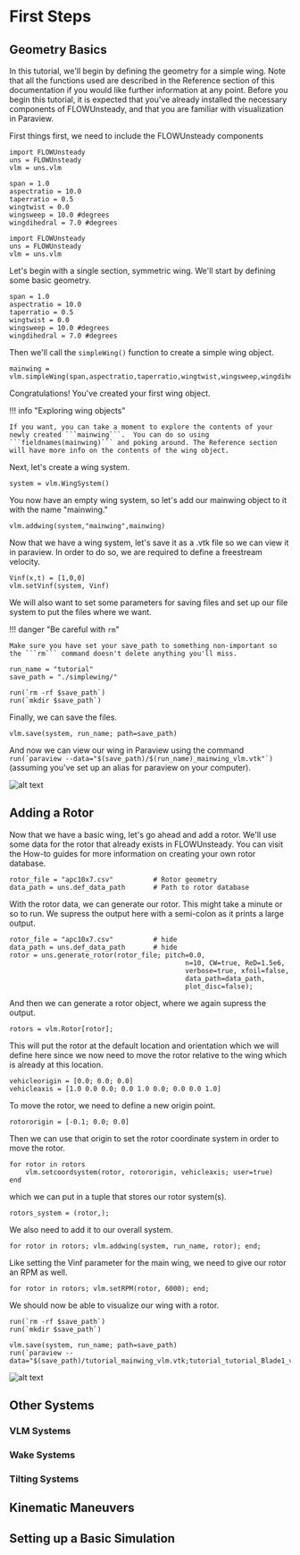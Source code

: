# First Steps

## Geometry Basics

In this tutorial, we'll begin by defining the geometry for a simple wing.  Note that all the functions used are described in the Reference section of this documentation if you would like further information at any point.  Before you begin this tutorial, it is expected that you've already installed the necessary components of FLOWUnsteady, and that you are familiar with visualization in Paraview.

First things first, we need to include the FLOWUnsteady components
```@setup tut
import FLOWUnsteady
uns = FLOWUnsteady
vlm = uns.vlm

span = 1.0
aspectratio = 10.0
taperratio = 0.5
wingtwist = 0.0
wingsweep = 10.0 #degrees
wingdihedral = 7.0 #degrees
```

```
import FLOWUnsteady
uns = FLOWUnsteady
vlm = uns.vlm
```

Let's begin with a single section, symmetric wing.  We'll start by defining some basic geometry.

```
span = 1.0
aspectratio = 10.0
taperratio = 0.5
wingtwist = 0.0
wingsweep = 10.0 #degrees
wingdihedral = 7.0 #degrees
```

Then we'll call the ```simpleWing()``` function to create a simple wing object.

```@example tut
mainwing = vlm.simpleWing(span,aspectratio,taperratio,wingtwist,wingsweep,wingdihedral)
```

Congratulations! You've created your first wing object.

!!! info "Exploring wing objects"

    If you want, you can take a moment to explore the contents of your newly created ```mainwing```.  You can do so using ```fieldnames(mainwing)``` and poking around. The Reference section will have more info on the contents of the wing object.

Next, let's create a wing system.

```@example tut
system = vlm.WingSystem()
```

You now have an empty wing system, so let's add our mainwing object to it with the name "mainwing."

```@example tut
vlm.addwing(system,"mainwing",mainwing)
```

Now that we have a wing system, let's save it as a .vtk file so we can view it in paraview.  In order to do so, we are required to define a freestream velocity.

```@example tut
Vinf(x,t) = [1,0,0]
vlm.setVinf(system, Vinf)
```

We will also want to set some parameters for saving files and set up our file system to put the files where we want.

!!! danger "Be careful with ```rm```"

    Make sure you have set your save_path to something non-important so the ```rm``` command doesn't delete anything you'll miss.

```@example tut
run_name = "tutorial"
save_path = "./simplewing/"

run(`rm -rf $save_path`)
run(`mkdir $save_path`)
```

Finally, we can save the files.

```
vlm.save(system, run_name; path=save_path)
```

And now we can view our wing in Paraview using the command ```run(`paraview --data="$(save_path)/$(run_name)_mainwing_vlm.vtk"`)``` (assuming you've set up an alias for paraview on your computer).

![alt text](https://media.githubusercontent.com/media/byuflowlab/FLOWUnsteady/master/docs/src/assets/tutorialfigs/geometry-basics.gif)

## Adding a Rotor

Now that we have a basic wing, let's go ahead and add a rotor.  We'll use some data for the rotor that already exists in FLOWUnsteady.  You can visit the How-to guides for more information on creating your own rotor database.

```
rotor_file = "apc10x7.csv"          # Rotor geometry
data_path = uns.def_data_path       # Path to rotor database
```

With the rotor data, we can generate our rotor. This might take a minute or so to run. We supress the output here with a semi-colon as it prints a large output.

```@example tut
rotor_file = "apc10x7.csv"          # hide
data_path = uns.def_data_path       # hide
rotor = uns.generate_rotor(rotor_file; pitch=0.0,
                                            n=10, CW=true, ReD=1.5e6,
                                            verbose=true, xfoil=false,
                                            data_path=data_path,
                                            plot_disc=false);
```

And then we can generate a rotor object, where we again supress the output.

```@example tut
rotors = vlm.Rotor[rotor];
```

This will put the rotor at the default location and orientation which we will define here since we now need to move the rotor relative to the wing which is already at this location.

```@example tut
vehicleorigin = [0.0; 0.0; 0.0]
vehicleaxis = [1.0 0.0 0.0; 0.0 1.0 0.0; 0.0 0.0 1.0]
```

To move the rotor, we need to define a new origin point.

```@example tut
rotororigin = [-0.1; 0.0; 0.0]
```

Then we can use that origin to set the rotor coordinate system in order to move the rotor.

```@example tut
for rotor in rotors
    vlm.setcoordsystem(rotor, rotororigin, vehicleaxis; user=true)
end
```

which we can put in a tuple that stores our rotor system(s).

```@example tut
rotors_system = (rotor,);
```

We also need to add it to our overall system.

```@example tut
for rotor in rotors; vlm.addwing(system, run_name, rotor); end;
```

Like setting the Vinf parameter for the main wing, we need to give our rotor an RPM as well.

```@example tut
for rotor in rotors; vlm.setRPM(rotor, 6000); end;
```

We should now be able to visualize our wing with a rotor.

```
run(`rm -rf $save_path`)
run(`mkdir $save_path`)

vlm.save(system, run_name; path=save_path)
run(`paraview --data="$(save_path)/tutorial_mainwing_vlm.vtk;tutorial_tutorial_Blade1_vlm.vtk;tutorial_tutorial_Blade2_vlm.vtk;tutorial_tutorial_Blade1_loft.vtk;tutorial_tutorial_Blade2_loft.vtk;"`)
```

![alt text](https://media.githubusercontent.com/media/byuflowlab/FLOWUnsteady/master/docs/src/assets/tutorialfigs/add-rotor.gif)


## Other Systems


### VLM Systems

### Wake Systems

### Tilting Systems


## Kinematic Maneuvers


## Setting up a Basic Simulation